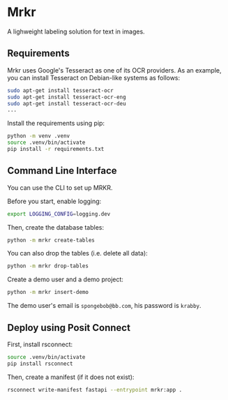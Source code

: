 # Mrkr

A lighweight labeling solution for text in images.

## Requirements

Mrkr uses Google's Tesseract as one of its OCR providers. As an example, you can install Tesseract on Debian-like systems as follows:

```bash
sudo apt-get install tesseract-ocr
sudo apt-get install tesseract-ocr-eng
sudo apt-get install tesseract-ocr-deu
...
```

Install the requirements using pip:

```bash
python -m venv .venv
source .venv/bin/activate
pip install -r requirements.txt
```

## Command Line Interface

You can use the CLI to set up MRKR.

Before you start, enable logging:

```bash
export LOGGING_CONFIG=logging.dev
```

Then, create the database tables:

```bash
python -m mrkr create-tables
```

You can also drop the tables (i.e. delete all data):

```bash
python -m mrkr drop-tables
```

Create a demo user and a demo project:

```bash
python -m mrkr insert-demo
```

The demo user's email is ``spongebob@bb.com``, his password is ``krabby``.

## Deploy using Posit Connect

First, install rsconnect:

```bash
source .venv/bin/activate
pip install rsconnect
```

Then, create a manifest (if it does not exist):

```bash
rsconnect write-manifest fastapi --entrypoint mrkr:app .
```